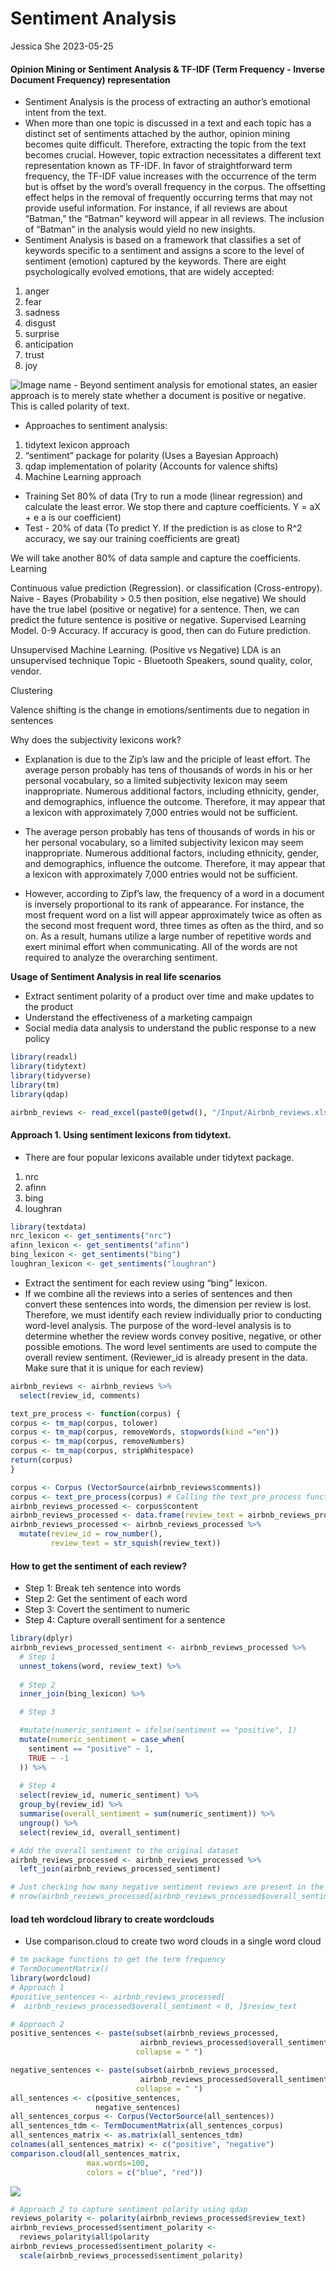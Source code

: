 Sentiment Analysis
================
Jessica She
2023-05-25

#### Opinion Mining or Sentiment Analysis & TF-IDF (Term Frequency - Inverse Document Frequency) representation

- Sentiment Analysis is the process of extracting an author’s emotional
  intent from the text.
- When more than one topic is discussed in a text and each topic has a
  distinct set of sentiments attached by the author, opinion mining
  becomes quite difficult. Therefore, extracting the topic from the text
  becomes crucial. However, topic extraction necessitates a different
  text representation known as TF-IDF. In favor of straightforward term
  frequency, the TF-IDF value increases with the occurrence of the term
  but is offset by the word’s overall frequency in the corpus. The
  offsetting effect helps in the removal of frequently occurring terms
  that may not provide useful information. For instance, if all reviews
  are about “Batman,” the “Batman” keyword will appear in all reviews.
  The inclusion of “Batman” in the analysis would yield no new insights.
- Sentiment Analysis is based on a framework that classifies a set of
  keywords specific to a sentiment and assigns a score to the level of
  sentiment (emotion) captured by the keywords. There are eight
  psychologically evolved emotions, that are widely accepted:

1.  anger
2.  fear
3.  sadness
4.  disgust
5.  surprise
6.  anticipation
7.  trust
8.  joy

![Image name](Images/Plutchik-wheel-of-emotions.png) - Beyond sentiment
analysis for emotional states, an easier approach is to merely state
whether a document is positive or negative. This is called polarity of
text.

- Approaches to sentiment analysis:

1.  tidytext lexicon approach
2.  “sentiment” package for polarity (Uses a Bayesian Approach)
3.  qdap implementation of polarity (Accounts for valence shifts)
4.  Machine Learning approach

- Training Set 80% of data (Try to run a mode (linear regression) and
  calculate the least error. We stop there and capture coefficients. Y =
  aX + e a is our coefficient)
- Test - 20% of data (To predict Y. If the prediction is as close to R^2
  accuracy, we say our training coefficients are great)

We will take another 80% of data sample and capture the coefficients.
Learning

Continuous value prediction (Regression). or classification
(Cross-entropy). Naive - Bayes (Probability \> 0.5 then position, else
negative) We should have the true label (positive or negative) for a
sentence. Then, we can predict the future sentence is positive or
negative. Supervised Learning Model. 0-9 Accuracy. If accuracy is good,
then can do Future prediction.

Unsupervised Machine Learning. (Positive vs Negative) LDA is an
unsupervised technique Topic - Bluetooth Speakers, sound quality, color,
vendor.

Clustering

Valence shifting is the change in emotions/sentiments due to negation in
sentences

Why does the subjectivity lexicons work?

- Explanation is due to the Zip’s law and the priciple of least effort.
  The average person probably has tens of thousands of words in his or
  her personal vocabulary, so a limited subjectivity lexicon may seem
  inappropriate. Numerous additional factors, including ethnicity,
  gender, and demographics, influence the outcome. Therefore, it may
  appear that a lexicon with approximately 7,000 entries would not be
  sufficient.

- The average person probably has tens of thousands of words in his or
  her personal vocabulary, so a limited subjectivity lexicon may seem
  inappropriate. Numerous additional factors, including ethnicity,
  gender, and demographics, influence the outcome. Therefore, it may
  appear that a lexicon with approximately 7,000 entries would not be
  sufficient.

- However, according to Zipf’s law, the frequency of a word in a
  document is inversely proportional to its rank of appearance. For
  instance, the most frequent word on a list will appear approximately
  twice as often as the second most frequent word, three times as often
  as the third, and so on. As a result, humans utilize a large number of
  repetitive words and exert minimal effort when communicating. All of
  the words are not required to analyze the overarching sentiment.

**Usage of Sentiment Analysis in real life scenarios**

- Extract sentiment polarity of a product over time and make updates to
  the product
- Understand the effectiveness of a marketing campaign
- Social media data analysis to understand the public response to a new
  policy

``` r
library(readxl)
library(tidytext)
library(tidyverse)
library(tm)
library(qdap)
```

``` r
airbnb_reviews <- read_excel(paste0(getwd(), "/Input/Airbnb_reviews.xlsx"))
```

#### Approach 1. Using sentiment lexicons from tidytext.

- There are four popular lexicons available under tidytext package.

1.  nrc
2.  afinn
3.  bing
4.  loughran

``` r
library(textdata)
nrc_lexicon <- get_sentiments("nrc")
afinn_lexicon <- get_sentiments("afinn")
bing_lexicon <- get_sentiments("bing")
loughran_lexicon <- get_sentiments("loughran")
```

- Extract the sentiment for each review using “bing” lexicon.
- If we combine all the reviews into a series of sentences and then
  convert these sentences into words, the dimension per review is lost.
  Therefore, we must identify each review individually prior to
  conducting word-level analysis. The purpose of the word-level analysis
  is to determine whether the review words convey positive, negative, or
  other possible emotions. The word level sentiments are used to compute
  the overall review sentiment. (Reviewer_id is already present in the
  data. Make sure that it is unique for each review)

``` r
airbnb_reviews <- airbnb_reviews %>%
  select(review_id, comments)
```

``` r
text_pre_process <- function(corpus) {
corpus <- tm_map(corpus, tolower)
corpus <- tm_map(corpus, removeWords, stopwords(kind ="en"))
corpus <- tm_map(corpus, removeNumbers)
corpus <- tm_map(corpus, stripWhitespace)
return(corpus)
}
```

``` r
corpus <- Corpus (VectorSource(airbnb_reviews$comments))
corpus <- text_pre_process(corpus) # Calling the text_pre_process function. 
airbnb_reviews_processed <- corpus$content
airbnb_reviews_processed <- data.frame(review_text = airbnb_reviews_processed)
airbnb_reviews_processed <- airbnb_reviews_processed %>%
  mutate(review_id = row_number(),
         review_text = str_squish(review_text))
```

#### How to get the sentiment of each review?

- Step 1: Break teh sentence into words
- Step 2: Get the sentiment of each word
- Step 3: Covert the sentiment to numeric
- Step 4: Capture overall sentiment for a sentence

``` r
library(dplyr)
airbnb_reviews_processed_sentiment <- airbnb_reviews_processed %>%
  # Step 1 
  unnest_tokens(word, review_text) %>%
  
  # Step 2
  inner_join(bing_lexicon) %>%

  # Step 3

  #mutate(numeric_sentiment = ifelse(sentiment == "positive", 1)
  mutate(numeric_sentiment = case_when(
    sentiment == "positive" ~ 1, 
    TRUE ~ -1
  )) %>%
  
  # Step 4
  select(review_id, numeric_sentiment) %>%
  group_by(review_id) %>%
  summarise(overall_sentiment = sum(numeric_sentiment)) %>%
  ungroup() %>%
  select(review_id, overall_sentiment)

# Add the overall sentiment to the original dataset
airbnb_reviews_processed <- airbnb_reviews_processed %>%
  left_join(airbnb_reviews_processed_sentiment)

# Just checking how many negative sentiment reviews are present in the dataset
# nrow(airbnb_reviews_processed[airbnb_reviews_processed$overall_sentiment <0,])
```

#### load teh wordcloud library to create wordclouds

- Use comparison.cloud to create two word clouds in a single word cloud

``` r
# tm package functions to get the term frequency 
# TermDocumentMatrix()
library(wordcloud)
# Approach 1
#positive_sentences <- airbnb_reviews_processed[
#  airbnb_reviews_processed$overall_sentiment < 0, ]$review_text

# Approach 2 
positive_sentences <- paste(subset(airbnb_reviews_processed,
                             airbnb_reviews_processed$overall_sentiment > 0),
                            collapse = " ")

negative_sentences <- paste(subset(airbnb_reviews_processed,
                             airbnb_reviews_processed$overall_sentiment < 0),
                            collapse = " ")
all_sentences <- c(positive_sentences,
                   negative_sentences)
all_sentences_corpus <- Corpus(VectorSource(all_sentences))
all_sentences_tdm <- TermDocumentMatrix(all_sentences_corpus)
all_sentences_matrix <- as.matrix(all_sentences_tdm)
colnames(all_sentences_matrix) <- c("positive", "negative")
comparison.cloud(all_sentences_matrix,
                 max.words=100,
                 colors = c("blue", "red"))
```

![](03_Sentiment_Analysis_In-Class_Activity_files/figure-gfm/comparison%20clouds-1.png)<!-- -->

``` r
# Approach 2 to capture sentiment polarity using qdap
reviews_polarity <- polarity(airbnb_reviews_processed$review_text)
airbnb_reviews_processed$sentiment_polarity <- 
  reviews_polarity$all$polarity
airbnb_reviews_processed$sentiment_polarity <-
  scale(airbnb_reviews_processed$sentiment_polarity)
```
